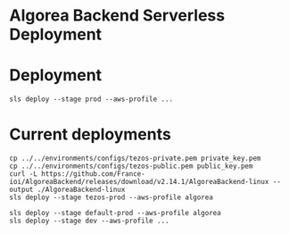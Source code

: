 # Algorea Backend Serverless Deployment

# Deployment

```
sls deploy --stage prod --aws-profile ...
```

# Current deployments

```
cp ../../environments/configs/tezos-private.pem private_key.pem
cp ../../environments/configs/tezos-public.pem public_key.pem
curl -L https://github.com/France-ioi/AlgoreaBackend/releases/download/v2.14.1/AlgoreaBackend-linux --output ./AlgoreaBackend-linux
sls deploy --stage tezos-prod --aws-profile algorea

sls deploy --stage default-prod --aws-profile algorea
sls deploy --stage dev --aws-profile ...
```